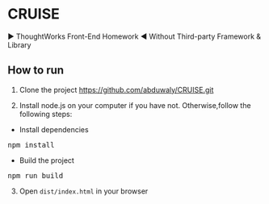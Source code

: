 # CRUISE
▶ ThoughtWorks  Front-End Homework ◀  Without Third-party Framework &amp; Library

## How to run

1. Clone the project  https://github.com/abduwaly/CRUISE.git

2. Install node.js on your computer if you have not. Otherwise,follow the following steps:

* Install dependencies
<pre>
npm install
</pre>

* Build the project
<pre>
npm run build
</pre>

3. Open `dist/index.html` in your browser
